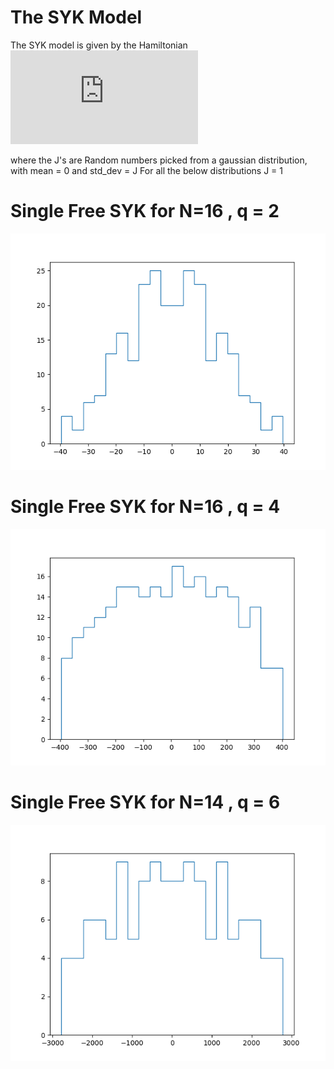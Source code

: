 # The SYK Model
The SYK model is given by the Hamiltonian
![](https://latex.codecogs.com/gif.latex?H%20%3D%20%5Csum%5Climit_%7Bi_1%2Ci_2%2C%20...%20i_q%7D%20J_%7Bi_1%2Ci_2%2Ci_3%20....%20i_q%7D%20%5Cpsi_%7Bi_1%7D%5Cpsi_%7Bi_2%7D%5Cpsi_%7Bi_3%7D...%5Cpsi_%7Bi_q%7D)

where the J's are Random numbers picked from a gaussian distribution, with mean = 0 and std_dev = J
For all the below distributions J = 1
# Single Free SYK for N=16 , q = 2
![](./Single_SYK_q2.png)
# Single Free SYK for N=16 , q = 4
![](./Single_SYK_q4.png)
# Single Free SYK for N=14 , q = 6
![](./Single_SYK_q6.png)
